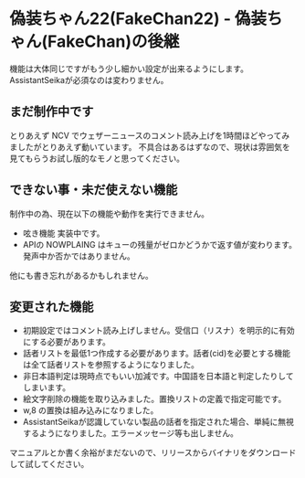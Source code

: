 # 偽装ちゃん22(FakeChan22) - 偽装ちゃん(FakeChan)の後継

機能は大体同じですがもう少し細かい設定が出来るようにします。AssistantSeikaが必須なのは変わりません。

## まだ制作中です

とりあえず NCV でウェザーニュースのコメント読み上げを1時間ほどやってみましたがとりあえず動いています。
不具合はあるはずなので、現状は雰囲気を見てもらうお試し版的なモノと思ってください。

## できない事・未だ使えない機能

制作中の為、現在以下の機能や動作を実行できません。

 - 呟き機能 実装中です。
 - APIの NOWPLAING はキューの残量がゼロかどうかで返す値が変わります。発声中か否かではありません。

他にも書き忘れがあるかもしれません。

## 変更された機能

 - 初期設定ではコメント読み上げしません。受信口（リスナ）を明示的に有効にする必要があります。
 - 話者リストを最低1つ作成する必要があります。話者(cid)を必要とする機能は全て話者リストを参照するようになりました。
 - 非日本語判定は現時点でもいい加減です。中国語を日本語と判定したりしてしまいます。
 - 絵文字削除の機能を取り込みました。置換リストの定義で指定可能です。
 - w,8 の置換は組み込みになりました。
 - AssistantSeikaが認識していない製品の話者を指定された場合、単純に無視するようになりました。エラーメッセージ等も出しません。

マニュアルとか書く余裕がまだないので、リリースからバイナリをダウンロードして試してください。

 
